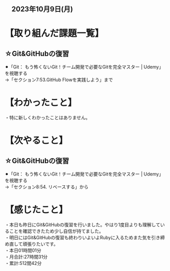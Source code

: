 ## 　2023年10月9日(月)
# 【取り組んだ課題一覧】
## ☆Git&GitHubの復習
⚫︎「Git： もう怖くないGit！チーム開発で必要なGitを完全マスター | Udemy」を視聴する<br>
→「セクション7:53.GitHub Flowを実践しよう」まで<br>
# 【わかったこと】
・特に新しくわかったことはありません。<br>
# 【次やること】
## ☆Git&GitHubの復習
⚫︎「Git： もう怖くないGit！チーム開発で必要なGitを完全マスター | Udemy」を視聴する<br>
→「セクション8:54. リベースする」から<br>
# 【感じたこと】
・本日も昨日にGit&GitHubの復習を行いました。やはり1度目よりも理解していることを確認できたため少し自信が持てました。<br>
・明日にはGit&GitHubの復習も終わりいよいよRubyに入るためまた気を引き締め直して頑張りたいです。<br>
・本日01時間01分<br>
・月合計:27時間31分<br>
・累計:512間42分<br>
